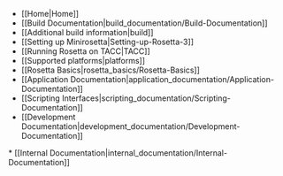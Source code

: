 * [[Home|Home]]
* [[Build Documentation|build_documentation/Build-Documentation]]
 * [[Additional build information|build]]
 * [[Setting up Minirosetta|Setting-up-Rosetta-3]]
 * [[Running Rosetta on TACC|TACC]]
 * [[Supported platforms|platforms]]
* [[Rosetta Basics|rosetta_basics/Rosetta-Basics]]
* [[Application Documentation|application_documentation/Application-Documentation]]
* [[Scripting Interfaces|scripting_documentation/Scripting-Documentation]]
* [[Development Documentation|development_documentation/Development-Documentation]]
<flag>
* [[Internal Documentation|internal_documentation/Internal-Documentation]]
<flag>